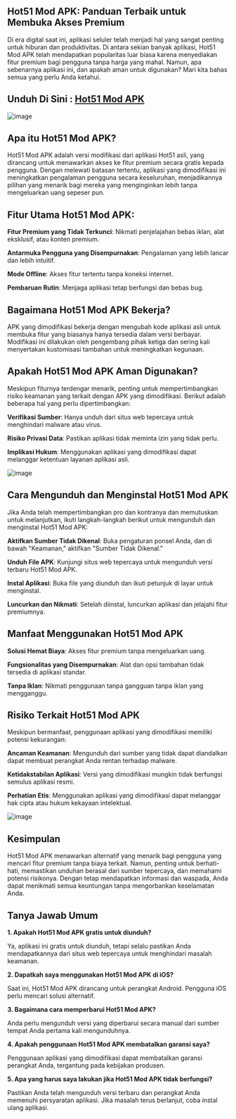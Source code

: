   ## Hot51 Mod APK: Panduan Terbaik untuk Membuka Akses Premium

Di era digital saat ini, aplikasi seluler telah menjadi hal yang sangat penting untuk hiburan dan produktivitas. Di antara sekian banyak aplikasi, Hot51 Mod APK telah mendapatkan popularitas luar biasa karena menyediakan fitur premium bagi pengguna tanpa harga yang mahal. Namun, apa sebenarnya aplikasi ini, dan apakah aman untuk digunakan? Mari kita bahas semua yang perlu Anda ketahui.

## Unduh Di Sini : [Hot51 Mod APK](https://tinyurl.com/668cn6b7)

![image](https://github.com/user-attachments/assets/98673046-295a-48c1-a8f4-c7b898d41a04)

## Apa itu Hot51 Mod APK?

Hot51 Mod APK adalah versi modifikasi dari aplikasi Hot51 asli, yang dirancang untuk menawarkan akses ke fitur premium secara gratis kepada pengguna. Dengan melewati batasan tertentu, aplikasi yang dimodifikasi ini meningkatkan pengalaman pengguna secara keseluruhan, menjadikannya pilihan yang menarik bagi mereka yang menginginkan lebih tanpa mengeluarkan uang sepeser pun.

## Fitur Utama Hot51 Mod APK:

**Fitur Premium yang Tidak Terkunci**: Nikmati penjelajahan bebas iklan, alat eksklusif, atau konten premium.

**Antarmuka Pengguna yang Disempurnakan**: Pengalaman yang lebih lancar dan lebih intuitif.

**Mode Offline**: Akses fitur tertentu tanpa koneksi internet.

**Pembaruan Rutin**: Menjaga aplikasi tetap berfungsi dan bebas bug.

## Bagaimana Hot51 Mod APK Bekerja?

APK yang dimodifikasi bekerja dengan mengubah kode aplikasi asli untuk membuka fitur yang biasanya hanya tersedia dalam versi berbayar. Modifikasi ini dilakukan oleh pengembang pihak ketiga dan sering kali menyertakan kustomisasi tambahan untuk meningkatkan kegunaan.

## Apakah Hot51 Mod APK Aman Digunakan?

Meskipun fiturnya terdengar menarik, penting untuk mempertimbangkan risiko keamanan yang terkait dengan APK yang dimodifikasi. Berikut adalah beberapa hal yang perlu dipertimbangkan:

**Verifikasi Sumber**: Hanya unduh dari situs web tepercaya untuk menghindari malware atau virus.

**Risiko Privasi Data**: Pastikan aplikasi tidak meminta izin yang tidak perlu.

**Implikasi Hukum**: Menggunakan aplikasi yang dimodifikasi dapat melanggar ketentuan layanan aplikasi asli.

![image](https://github.com/user-attachments/assets/2dd3ecd4-5e9b-4ba5-b9ab-56620bcd36a5)

## Cara Mengunduh dan Menginstal Hot51 Mod APK

Jika Anda telah mempertimbangkan pro dan kontranya dan memutuskan untuk melanjutkan, ikuti langkah-langkah berikut untuk mengunduh dan menginstal Hot51 Mod APK:

**Aktifkan Sumber Tidak Dikenal**: Buka pengaturan ponsel Anda, dan di bawah "Keamanan," aktifkan "Sumber Tidak Dikenal."

**Unduh File APK**: Kunjungi situs web tepercaya untuk mengunduh versi terbaru Hot51 Mod APK.

**Instal Aplikasi**: Buka file yang diunduh dan ikuti petunjuk di layar untuk menginstal.

**Luncurkan dan Nikmati**: Setelah diinstal, luncurkan aplikasi dan jelajahi fitur premiumnya.

## Manfaat Menggunakan Hot51 Mod APK

**Solusi Hemat Biaya**: Akses fitur premium tanpa mengeluarkan uang.

**Fungsionalitas yang Disempurnakan**: Alat dan opsi tambahan tidak tersedia di aplikasi standar.

**Tanpa Iklan**: Nikmati penggunaan tanpa gangguan tanpa iklan yang mengganggu.

## Risiko Terkait Hot51 Mod APK

Meskipun bermanfaat, penggunaan aplikasi yang dimodifikasi memiliki potensi kekurangan:

**Ancaman Keamanan**: Mengunduh dari sumber yang tidak dapat diandalkan dapat membuat perangkat Anda rentan terhadap malware.

**Ketidakstabilan Aplikasi**: Versi yang dimodifikasi mungkin tidak berfungsi semulus aplikasi resmi.

**Perhatian Etis**: Menggunakan aplikasi yang dimodifikasi dapat melanggar hak cipta atau hukum kekayaan intelektual.

![image](https://github.com/user-attachments/assets/44b0b6cc-1f32-433e-90dc-3f242a8e8620)

## Kesimpulan

Hot51 Mod APK menawarkan alternatif yang menarik bagi pengguna yang mencari fitur premium tanpa biaya terkait. Namun, penting untuk berhati-hati, memastikan unduhan berasal dari sumber tepercaya, dan memahami potensi risikonya. Dengan tetap mendapatkan informasi dan waspada, Anda dapat menikmati semua keuntungan tanpa mengorbankan keselamatan Anda.

## Tanya Jawab Umum

**1. Apakah Hot51 Mod APK gratis untuk diunduh?**

Ya, aplikasi ini gratis untuk diunduh, tetapi selalu pastikan Anda mendapatkannya dari situs web tepercaya untuk menghindari masalah keamanan.

**2. Dapatkah saya menggunakan Hot51 Mod APK di iOS?**

Saat ini, Hot51 Mod APK dirancang untuk perangkat Android. Pengguna iOS perlu mencari solusi alternatif.

**3. Bagaimana cara memperbarui Hot51 Mod APK?**

Anda perlu mengunduh versi yang diperbarui secara manual dari sumber tempat Anda pertama kali mengunduhnya.

**4. Apakah penggunaan Hot51 Mod APK membatalkan garansi saya?**

Penggunaan aplikasi yang dimodifikasi dapat membatalkan garansi perangkat Anda, tergantung pada kebijakan produsen.

**5. Apa yang harus saya lakukan jika Hot51 Mod APK tidak berfungsi?**

Pastikan Anda telah mengunduh versi terbaru dan perangkat Anda memenuhi persyaratan aplikasi. Jika masalah terus berlanjut, coba instal ulang aplikasi.
